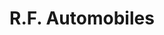 ---
title: "R.F. Automobiles"
url: /conflans-sainte-honorine/r-f-automobiles/
shop: réparation de voitures
---